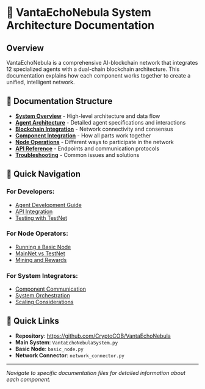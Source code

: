 # 🌌 VantaEchoNebula System Architecture Documentation

## Overview

VantaEchoNebula is a comprehensive AI-blockchain network that integrates 12 specialized agents with a dual-chain blockchain architecture. This documentation explains how each component works together to create a unified, intelligent network.

## 📁 Documentation Structure

- **[System Overview](system-overview.md)** - High-level architecture and data flow
- **[Agent Architecture](agent-architecture.md)** - Detailed agent specifications and interactions
- **[Blockchain Integration](blockchain-integration.md)** - Network connectivity and consensus
- **[Component Integration](component-integration.md)** - How all parts work together
- **[Node Operations](node-operations.md)** - Different ways to participate in the network
- **[API Reference](api-reference.md)** - Endpoints and communication protocols
- **[Troubleshooting](troubleshooting.md)** - Common issues and solutions

## 🎯 Quick Navigation

### For Developers:
- [Agent Development Guide](agent-architecture.md#development)
- [API Integration](api-reference.md)
- [Testing with TestNet](blockchain-integration.md#testnet)

### For Node Operators:
- [Running a Basic Node](node-operations.md#basic-node)
- [MainNet vs TestNet](blockchain-integration.md#network-comparison)
- [Mining and Rewards](blockchain-integration.md#economics)

### For System Integrators:
- [Component Communication](component-integration.md)
- [System Orchestration](system-overview.md#orchestration)
- [Scaling Considerations](system-overview.md#scaling)

## 🔗 Quick Links

- **Repository**: https://github.com/CryptoCOB/VantaEchoNebula
- **Main System**: `VantaEchoNebulaSystem.py`
- **Basic Node**: `basic_node.py`
- **Network Connector**: `network_connector.py`

---

*Navigate to specific documentation files for detailed information about each component.*